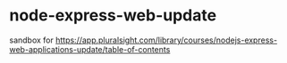 # node-express-web-update
sandbox for https://app.pluralsight.com/library/courses/nodejs-express-web-applications-update/table-of-contents
